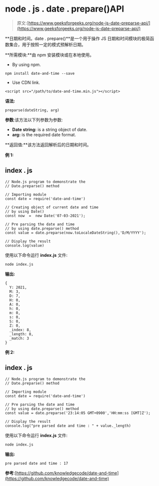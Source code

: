 # node . js . date . prepare()API

> 原文:[https://www.geeksforgeeks.org/node-js-date-preparse-api/](https://www.geeksforgeeks.org/node-js-date-preparse-api/)

**日期和时间。date . prepare()**是一个用于操作 JS 日期和时间模块的极简函数集合，用于按照一定的模式预解析日期。

**所需模块:**由 npm 安装模块或在本地使用。

*   By using npm.

```
npm install date-and-time --save
```

*   Use CDN link.

```
<script src="/path/to/date-and-time.min.js"></script>
```

**语法:**

```
preparse(dateString, arg)
```

**参数**:该方法以下列参数为参数:

*   **Date string:** is a string object of date.
*   **arg:** is the required date format.

**返回值:**该方法返回解析后的日期和时间。

**例 1:**

## index . js

```
// Node.js program to demonstrate the  
// Date.preparse() method

// Importing module
const date = require('date-and-time')

// Creating object of current date and time 
// by using Date() 
const now  =  new Date('07-03-2021');

// Pre parsing the date and time
// by using date.preparse() method
const value = date.preparse(now.toLocaleDateString(),'D/M/YYYY');

// Display the result
console.log(value)
```

使用以下命令运行 **index.js** 文件:

```
node index.js
```

**输出:**

```
{
  Y: 2021,   
  M: 3,      
  D: 7,      
  H: 0,      
  A: 0,      
  h: 0,      
  m: 0,      
  s: 0,      
  S: 0,      
  Z: 0,      
  _index: 8, 
  _length: 8,
  _match: 3  
}
```

**例 2:**

## index . js

```
// Node.js program to demonstrate the  
// Date.preparse() method

// Importing module
const date = require('date-and-time')

// Pre parsing the date and time
// by using date.preparse() method
const value = date.preparse('23:14:05 GMT+0900','HH:mm:ss [GMT]Z');

// Display the result
console.log("pre parsed date and time : " + value._length)
```

使用以下命令运行 **index.js** 文件:

```
node index.js
```

**输出:**

```
pre parsed date and time : 17
```

**参考**:[https://github.com/knowledgecode/date-and-time](https://github.com/knowledgecode/date-and-time)